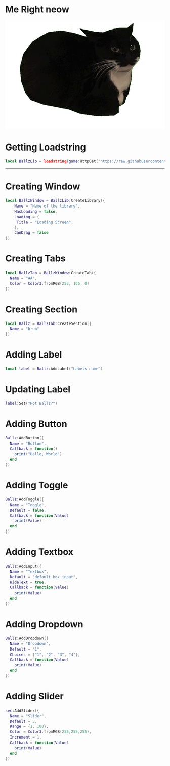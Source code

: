 # Me Right neow
![Mr Ballz Cat](https://raw.githubusercontent.com/imstupid3/cnS2kULHdG/refs/heads/main/Maxwell-Cat-Expressive-Ears-Alert-Curiou-PNG.png)


# Getting Loadstring
```lua 
local BallzLib = loadstring(game:HttpGet("https://raw.githubusercontent.com/imstupid3/cnS2kULHdG/refs/heads/main/LibO3KMWLd1sn"))()
```

--------------------------------------------------------------------------

# Creating Window
```lua 
local BallzWindow = BallzLib:CreateLibrary({
    Name = "Name of the library",
    HasLoading = false,
    Loading = {
     Title = "Loading Screen",
    },
    CanDrag = false
})
```

# Creating Tabs
```lua
local BallzTab = BallzWindow:CreateTab({
  Name = "AA",
  Color = Color3.fromRGB(255, 165, 0)
})
```

# Creating Section
```lua
local Ballz = BallzTab:CreateSection({
  Name = "brub"
})
```

# Adding Label
```lua
local label = Ballz:AddLabel("Labels name")
```

# Updating Label
```lua
label:Set("Hot Ballz?")
```

# Adding Button
```lua
Ballz:AddButton({
  Name = "Button",
  Callback = function()
    print("Hello, World")
  end    
})
```

# Adding Toggle
```lua
Ballz:AddToggle({
  Name = "Toggle",
  Default = false,
  Callback = function(Value)
    print(Value)
  end    
})
```

# Adding Textbox
```lua
Ballz:AddInput({
  Name = "Textbox",
  Default = "default box input",
  HideText = true,
  Callback = function(Value)
    print(Value)
  end	  
})
```

# Adding Dropdown
```lua
Ballz:AddDropdown({
  Name = "Dropdown",
  Default = "1",
  Choices = {"1", "2", "3", "4"},
  Callback = function(Value)
    print(Value)
  end    
})
```

# Adding Slider
```lua
sec:AddSlider({
  Name = "Slider",
  Default = 5,
  Range = {1, 100},
  Color = Color3.fromRGB(255,255,255),
  Increment = 1,
  Callback = function(Value)
    print(Value)
  end    
})
```
